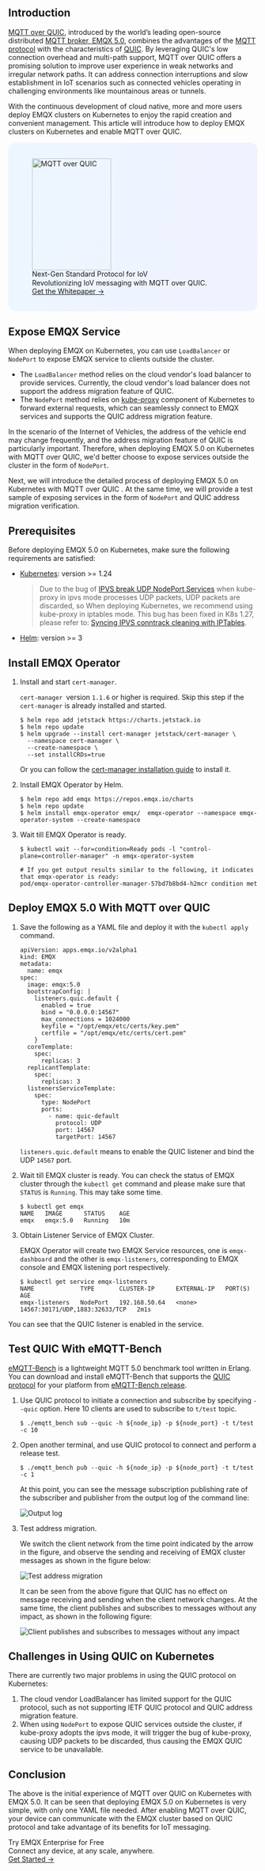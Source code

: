 ## Introduction

[MQTT over QUIC](https://www.emqx.com/en/blog/getting-started-with-mqtt-over-quic-from-scratch), introduced by the world’s leading open-source distributed [MQTT broker, EMQX 5.0](https://www.emqx.io/), combines the advantages of the [MQTT protocol](https://www.emqx.com/en/blog/the-easiest-guide-to-getting-started-with-mqtt) with the characteristics of [QUIC](https://www.emqx.com/en/blog/quic-protocol-the-features-use-cases-and-impact-for-iot-iov). By leveraging QUIC's low connection overhead and multi-path support, MQTT over QUIC offers a promising solution to improve user experience in weak networks and irregular network paths. It can address connection interruptions and slow establishment in IoT scenarios such as connected vehicles operating in challenging environments like mountainous areas or tunnels.

With the continuous development of cloud native, more and more users deploy EMQX clusters on Kubernetes to enjoy the rapid creation and convenient management. This article will introduce how to deploy EMQX clusters on Kubernetes and enable MQTT over QUIC.

<section
  class="promotion-pdf"
  style="border-radius: 16px; background: linear-gradient(102deg, #edf6ff 1.81%, #eff2ff 97.99%); padding: 32px 48px;"
>
  <div style="flex-shrink: 0;">
    <img loading="lazy" src="https://assets.emqx.com/images/129d83b2aebdc64d6c1385236677b310.png" alt="MQTT over QUIC" width="160" height="226">
  </div>
  <div>
    <div class="promotion-pdf__title" style="
    line-height: 1.2;
">
      Next-Gen Standard Protocol for IoV
    </div>
    <div class="promotion-pdf__desc">
      Revolutionizing IoV messaging with MQTT over QUIC.
    </div>
    <a href="https://www.emqx.com/en/resources/mqtt-over-quic-revolutionizing-iov-messaging-with-the-next-gen-standard-protocol?utm_campaign=embedded-mqtt-over-quic&from=blog-enabling-mqtt-over-quic-on-kubernetes-with-emqx-5-0" class="button is-gradient">Get the Whitepaper →</a>
  </div>
</section>

## Expose EMQX Service

When deploying EMQX on Kubernetes, you can use `LoadBalancer` or `NodePort` to expose EMQX service to clients outside the cluster. 

- The `LoadBalancer` method relies on the cloud vendor's load balancer to provide services. Currently, the cloud vendor's load balancer does not support the address migration feature of QUIC. 
- The `NodePort` method relies on [kube-proxy](https://kubernetes.io/docs/reference/command-line-tools-reference/kube-proxy/) component of Kubernetes to forward external requests, which can seamlessly connect to EMQX services and supports the QUIC address migration feature. 

In the scenario of the Internet of Vehicles, the address of the vehicle end may change frequently, and the address migration feature of QUIC is particularly important. Therefore, when deploying EMQX 5.0 on Kubernetes with MQTT over QUIC, we'd better choose to expose services outside the cluster in the form of `NodePort`. 

Next, we will introduce the detailed process of deploying EMQX 5.0 on Kubernetes with MQTT over QUIC . At the same time, we will provide a test sample of exposing services in the form of `NodePort` and QUIC address migration verification.

## Prerequisites

Before deploying EMQX 5.0 on Kubernetes, make sure the following requirements are satisfied:

- [Kubernetes](https://kubernetes.io/docs/concepts/overview/): version >= 1.24

  >Due to the bug of [IPVS break UDP NodePort Services](https://github.com/kubernetes/kubernetes/issues/113802) when kube-proxy in ipvs mode processes UDP packets, UDP packets are discarded, so When deploying Kubernetes, we recommend using kube-proxy in iptables mode. This bug has been fixed in K8s 1.27, please refer to: [Syncing IPVS conntrack cleaning with IPTables](https://github.com/kubernetes/kubernetes/pull/116171).

- [Helm](https://helm.sh/): version >= 3

## Install EMQX Operator

1. Install and start `cert-manager`.

   `cert-manager `version `1.1.6`  or higher is required. Skip this step if the  `cert-manager`  is already installed and started.

   ```
   $ helm repo add jetstack https://charts.jetstack.io
   $ helm repo update
   $ helm upgrade --install cert-manager jetstack/cert-manager \
     --namespace cert-manager \
     --create-namespace \
     --set installCRDs=true
   ```

   Or you can follow the [cert-manager installation guide](https://cert-manager.io/docs/installation/) to install it.

2. Install EMQX Operator by Helm.

   ```
   $ helm repo add emqx https://repos.emqx.io/charts
   $ helm repo update
   $ helm install emqx-operator emqx/  emqx-operator --namespace emqx-operator-system --create-namespace
   ```

3. Wait till EMQX Operator is ready.

   ```
   $ kubectl wait --for=condition=Ready pods -l "control-plane=controller-manager" -n emqx-operator-system
   
   # If you get output results similar to the following, it indicates that emqx-operator is ready:
   pod/emqx-operator-controller-manager-57bd7b8bd4-h2mcr condition met
   ```

## Deploy EMQX 5.0 With MQTT over QUIC

1. Save the following as a YAML file and deploy it with the `kubectl apply` command.

   ```
   apiVersion: apps.emqx.io/v2alpha1
   kind: EMQX
   metadata:
     name: emqx
   spec:
     image: emqx:5.0
     bootstrapConfig: |
       listeners.quic.default {
         enabled = true 
         bind = "0.0.0.0:14567"
         max_connections = 1024000
         keyfile = "/opt/emqx/etc/certs/key.pem"
         certfile = "/opt/emqx/etc/certs/cert.pem"
       }
     coreTemplate:
       spec:
         replicas: 3
     replicantTemplate:
       spec:
         replicas: 3
     listenersServiceTemplate:
       spec:
         type: NodePort
         ports:
           - name: quic-default 
             protocol: UDP
             port: 14567
             targetPort: 14567
   ```

   `listeners.quic.default` means to enable the QUIC listener and bind the UDP `14567` port.

2. Wait till EMQX cluster is ready. You can check the status of EMQX cluster through the `kubectl get` command and please make sure that `STATUS` is `Running`. This may take some time.

   ```
   $ kubectl get emqx
   NAME   IMAGE      STATUS    AGE
   emqx   emqx:5.0   Running   10m
   ```

3. Obtain Listener Service of EMQX Cluster.

   EMQX Operator will create two EMQX Service resources, one is `emqx-dashboard` and the other is `emqx-listeners`, corresponding to EMQX console and EMQX listening port respectively.

   ```
   $ kubectl get service emqx-listeners 
   NAME             TYPE       CLUSTER-IP      EXTERNAL-IP   PORT(S)                          AGE
   emqx-listeners   NodePort   192.168.50.64   <none>        14567:30171/UDP,1883:32633/TCP   2m1s
   ```

You can see that the QUIC listener is enabled in the service.

## Test QUIC With eMQTT-Bench

[eMQTT-Bench](https://github.com/emqx/emqtt-bench) is a lightweight MQTT 5.0 benchmark tool written in Erlang. You can download and install eMQTT-Bench that supports the [QUIC protocol](https://www.emqx.com/en/blog/quic-protocol-the-features-use-cases-and-impact-for-iot-iov) for your platform from [eMQTT-Bench release](https://github.com/emqx/emqtt-bench/releases).

1. Use QUIC protocol to initiate a connection and subscribe by specifying `--quic` option. Here 10 clients are used to subscribe to `t/test` topic.

   ```
   $ ./emqtt_bench sub --quic -h ${node_ip} -p ${node_port} -t t/test -c 10
   ```

2. Open another terminal, and use QUIC protocol to connect and perform a release test.

   ```
   $ ./emqtt_bench pub --quic -h ${node_ip} -p ${node_port} -t t/test -c 1
   ```

   At this point, you can see the message subscription publishing rate of the subscriber and publisher from the output log of the command line:

   ![Output log](https://assets.emqx.com/images/a6d187493b4bafe9f353f99b010ad6a6.png)

3. Test address migration.

   We switch the client network from the time point indicated by the arrow in the figure, and observe the sending and receiving of EMQX cluster messages as shown in the figure below:

   ![Test address migration](https://assets.emqx.com/images/6bb1a933e1dbea73d22c78df8cc9e2cf.png)

   It can be seen from the above figure that QUIC has no effect on message receiving and sending when the client network changes. At the same time, the client publishes and subscribes to messages without any impact, as shown in the following figure:

   ![Client publishes and subscribes to messages without any impact](https://assets.emqx.com/images/664a3d614b513e0032071ad9f7d245d7.png)

## Challenges in Using QUIC on Kubernetes

There are currently two major problems in using the QUIC protocol on Kubernetes: 

1. The cloud vendor LoadBalancer has limited support for the QUIC protocol, such as not supporting IETF QUIC protocol and QUIC address migration feature.
2. When using `NodePort` to expose QUIC services outside the cluster, if kube-proxy adopts the ipvs mode, it will trigger the bug of kube-proxy, causing UDP packets to be discarded, thus causing the EMQX QUIC service to be unavailable.

## Conclusion

The above is the initial experience of MQTT over QUIC on Kubernetes with EMQX 5.0. It can be seen that deploying EMQX 5.0 on Kubernetes is very simple, with only one YAML file needed. After enabling MQTT over QUIC, your device can communicate with the EMQX cluster based on QUIC protocol and take advantage of its benefits for IoT messaging.



<section class="promotion">
    <div>
        Try EMQX Enterprise for Free
      <div class="is-size-14 is-text-normal has-text-weight-normal">Connect any device, at any scale, anywhere.</div>
    </div>
    <a href="https://www.emqx.com/en/try?product=enterprise" class="button is-gradient px-5">Get Started →</a>
</section>
